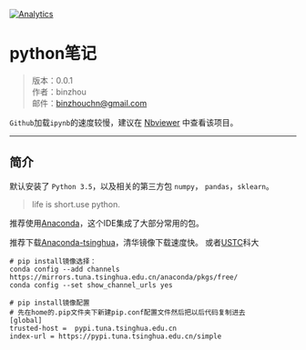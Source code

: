 
[![Analytics](https://ga-beacon.appspot.com/GA-80121379-2/notes-python)](https://github.com/binzhouchn/feature_engineering)

# python笔记
> 版本：0.0.1<br>
> 作者：binzhou<br>
> 邮件：binzhouchn@gmail.com<br>

`Github`加载`ipynb`的速度较慢，建议在 [Nbviewer](http://nbviewer.ipython.org/github/lijin-THU/notes-python/blob/master/index.ipynb) 中查看该项目。

---

## 简介

默认安装了 `Python 3.5`，以及相关的第三方包  `numpy`， `pandas`，`sklearn`。

> life is short.use python.

推荐使用[Anaconda](http://www.continuum.io/downloads)，这个IDE集成了大部分常用的包。

推荐下载[Anaconda-tsinghua](https://mirrors.tuna.tsinghua.edu.cn/)，清华镜像下载速度快。
或者[USTC](https://mirrors.ustc.edu.cn/)科大

```
# pip install镜像选择：
conda config --add channels https://mirrors.tuna.tsinghua.edu.cn/anaconda/pkgs/free/
conda config --set show_channel_urls yes
```

```
# pip install镜像配置
# 先在home的.pip文件夹下新建pip.conf配置文件然后把以后代码复制进去
[global]
trusted-host =  pypi.tuna.tsinghua.edu.cn
index-url = https://pypi.tuna.tsinghua.edu.cn/simple
```
